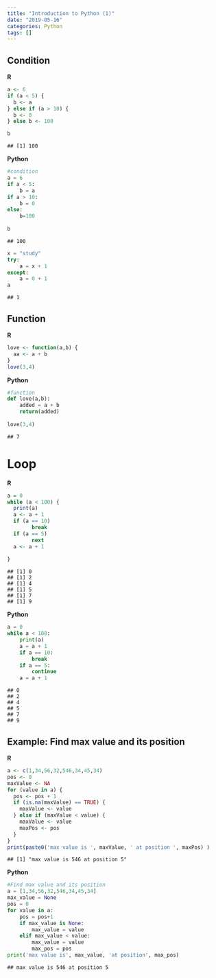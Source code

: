 ```yaml
---
title: "Introduction to Python (1)"
date: "2019-05-16"
categories: Python
tags: []
---
```


## Condition



**R**

```r
a <- 6
if (a < 5) {
  b <- a
} else if (a > 10) { 
  b <- 0
} else b <- 100

b
```

```
## [1] 100
```

**Python**

```python
#condition
a = 6
if a < 5:
    b = a
if a > 10:
    b = 0
else:
    b=100
    
b   
```

```
## 100
```

```python
x = "study"
try:
    a = x + 1
except:
    a = 0 + 1
a
```

```
## 1
```

## Function
**R**

```r
love <- function(a,b) {
  aa <- a + b
}
love(3,4)
```

**Python**

```python
#function
def love(a,b):
    added = a + b
    return(added)
    
love(3,4)
```

```
## 7
```


# Loop
**R**

```r
a = 0
while (a < 100) {
  print(a)
  a <- a + 1
  if (a == 10)
        break
  if (a == 5)
        next
  a <- a + 1
  
}
```

```
## [1] 0
## [1] 2
## [1] 4
## [1] 5
## [1] 7
## [1] 9
```
**Python**

```python
a = 0
while a < 100:
    print(a)
    a = a + 1
    if a == 10:
        break
    if a == 5:
        continue
    a = a + 1
```

```
## 0
## 2
## 4
## 5
## 7
## 9
```

## Example: Find max value and its position
**R**

```r
a <- c(1,34,56,32,546,34,45,34)
pos <- 0
maxValue <- NA
for (value in a) {
  pos <- pos + 1
  if (is.na(maxValue) == TRUE) {
    maxValue <- value
  } else if (maxValue < value) {
    maxValue <- value
    maxPos <- pos
  }
}
print(paste0('max value is ', maxValue, ' at position ', maxPos) )
```

```
## [1] "max value is 546 at position 5"
```

**Python**

```python
#Find max value and its position
a = [1,34,56,32,546,34,45,34]
max_value = None
pos = 0
for value in a:
    pos = pos+1
    if max_value is None:
        max_value = value
    elif max_value < value:
        max_value = value
        max_pos = pos
print('max value is', max_value, 'at position', max_pos)  
```

```
## max value is 546 at position 5
```

